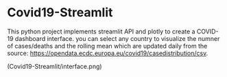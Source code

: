 # Covid19-Streamlit

This python project implements streamlit API and plotly to create a COVID-19 dashboard interface. you can select any country to visualize the numner of cases/deaths and the rolling mean which are updated daily from the source: https://opendata.ecdc.europa.eu/covid19/casedistribution/csv.

(Covid19-Streamlit/interface.png)
